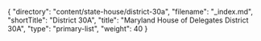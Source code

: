 {
  "directory": "content/state-house/district-30a",
  "filename": "_index.md",
  "shortTitle": "District 30A",
  "title": "Maryland House of Delegates District 30A",
  "type": "primary-list",
  "weight": 40
}
